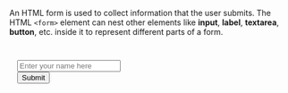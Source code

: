 An HTML form is used to collect information that the user submits. The HTML `<form>` element can nest other elements like **input**, **label**, **textarea**, **button**, etc. inside it to represent different parts of a form.

<codeblock language="html" type="lesson" defaultCSS="form {max-width: 300px; margin: 10px auto; font-family: Lato; border-radius: 10px; padding: 1rem; box-shadow: 0px 0px 4px; background-color: snow; font-size: 1.2rem; } form * { margin: 0.5rem; } button , input[type=`button`] { padding: 0.2rem 1rem; font-size: 1.1rem; font-weight: 700; margin: 1rem 0; }">
<code>
<form>
  <input placeholder="Enter your name here">
  <button type="button">Submit</button>
</form>
</code>
</codeblock>
